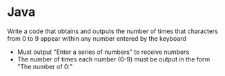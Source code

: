 # Java
Write a code that obtains and outputs the number of times that characters from 0 to 9 appear within any number entered by the keyboard
 - Must output "Enter a series of numbers" to receive numbers
 - The number of times each number (0-9) must be output in the form "The number of 0:"
